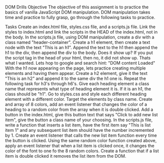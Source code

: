 DOM Drills
Objective
The objective of this assignment is to practice the basics of vanilla JavaScript DOM manipulation. DOM manipulation takes time and practice to fully grasp, go through the following tasks to practice.

Tasks
Create an index.html file, styles.css file, and a scripts.js file.
Link the styles to index.html and link the scripts in the HEAD of the index.html, not in the body.
In the scripts.js file, using DOM manipulation, create a div with a class named "header-container".
Create a h1 element, then create a text node with the text "This is an h1". Append the text to the h1 then append the h1 to the div, then append the div to the body. Does it show up? If you put the script tag in the head of your html, then no, it did not show up. Thats what I wanted. Lets hop to google and search hint: "DOM content Loaded"
With the h1 now appearing on the page, lets practice creating multiple elements and having them appear. Create a h2 element, give it the text "This is an h2" and append it to the same div the h1 one is.
Repeat the following task for h3's through h6's.
Give each heading element a class name that represents what type of heading element it is. If it is an h1, the class should be "h1".
Go to styles.css and style each different heading element with a different color. Target the elements by class name.
Create and array of 8 colors, add an event listener that changes the color of a heading to a random color from the array when it is double clicked.
Add a button in the index.html, give this button text that says "Click to add new list item", give the button a class name of your choosing.
In the scripts.js file, write a function that inserts a list item, have the first item say "This is list item 1" and any subsequent list item should have the number incremented by 1.
Create an event listener that calls the new list item function every time the button is clicked.
Using the same random color function created above, apply an event listener that when a list item is clicked once, it changes the color of the font to one fo the 8 random colors.
Create a function that if a list item is double clicked it removes the list item from the DOM.
